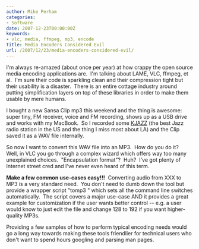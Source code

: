 ```yaml
---
author: Mike Perham
categories:
- Software
date: 2007-12-23T00:00:00Z
keywords:
- vlc, media, ffmpeg, mp3, encode
title: Media Encoders Considered Evil
url: /2007/12/23/media-encoders-considered-evil/
---
```


I'm always re-amazed (about once per year) at how crappy the open source media encoding applications are.  I'm talking about LAME, VLC, ffmpeg, et al.  I'm sure their code is sparkling clean and their compression tight but their usability is a disaster.  There is an entire cottage industry around putting simplification layers on top of these libraries in order to make them usable by mere humans.

I bought a new Sansa Clip mp3 this weekend and the thing is awesome: super tiny, FM receiver, voice and FM recording, shows up as a USB drive and works with my MacBook.  So I recorded some [KJAZZ][1] (the best Jazz radio station in the US and the thing I miss most about LA) and the Clip saved it as a WAV file internally.

So now I want to convert this WAV file into an MP3.  How do you do it?  Well, in VLC you go through a complex wizard which offers way too many unexplained choices.  "Encapsulation format"?  Huh?  I've got plenty of Internet street cred and I've never even heard of this term.

**Make a few common use-cases easy!!!**  Converting audio from XXX to MP3 is a very standard need.  You don't need to dumb down the tool but provide a wrapper script "tomp3 <in> <out>" which sets all the command line switches automatically.  The script covers a major use-case AND it provides a great example for customization if the user wants better control -- e.g. a user would know to just edit the file and change 128 to 192 if you want higher-quality MP3s.

Providing a few samples of how to perform typical encoding needs would go a long way towards making these tools friendlier for technical users who don't want to spend hours googling and parsing man pages.

 [1]: http://www.jazzandblues.org/
